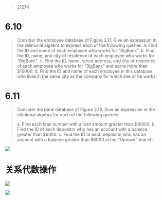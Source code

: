 > 21274

# 6.10

> Consider the employee database of Figure 2.17. Give an expression in the relational algebra to express each of the following queries:
> a. Find the ID and name of each employee who works for "BigBank".
> b. Find the ID, name, and city of residence of each employee who works for "BigBank".
> c. Find the ID, name, street address, and city of residence of each employee who works for "BigBank" and earns more than $10000.
> d. Find the ID and name of each employee in this database who lives in the same city as the company for which she or he works.

# 6.11

> Consider the bank database of Figure 2.18. Give an expression in the relational algebra for each of the following queries:
>
> a. Find each loan number with a loan amount greater than \$10000.
> b. Find the ID of each depositor who has an account with a balance greater than \$6000.
> c. Find the ID of each depositor who has an account with a balance greater than \$6000 at the "Uptown" branch.

![](D:\Programming\Database-System\homework\week4\6.10.jpg)

# 关系代数操作

![](D:\Programming\Database-System\homework\week4\关系代数操作.png)

![](D:\Programming\Database-System\homework\week4\关系代数练习.jpg)
